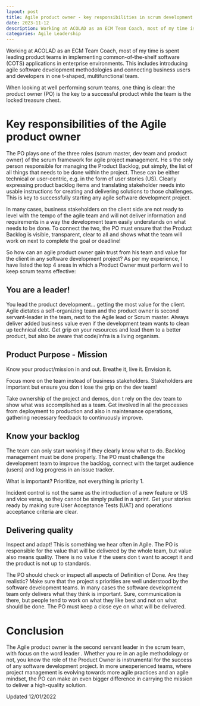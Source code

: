```yaml
---
layout: post
title: Agile product owner - key responsibilities in scrum development teams
date: 2023-11-12 
description: Working at ACOLAD as an ECM Team Coach, most of my time is spent leading product teams in implementing common-of-the-shelf software (COTS) applications in enterprise environments. This includes introducing agile software development methodologies and connecting business users and developers in one t-shaped, multifunctional team.
categories: Agile Leadership 
---
```


Working at ACOLAD as an ECM Team Coach, most of my time is spent leading product teams in implementing common-of-the-shelf software (COTS) applications in enterprise environments. This includes introducing agile software development methodologies and connecting business users and developers in one t-shaped, multifunctional team.

When looking at well performing scrum teams, one thing is clear: the product owner (PO) is the key to a successful product while the team is the locked treasure chest.

# Key responsibilities of the Agile product owner

The PO plays one of the three roles (scrum master, dev team and product owner) of the scrum framework for agile project management. He s the only person responsible for managing the Product Backlog, put simply, the list of all things that needs to be done within the project. These can be either technical or user-centric, e.g. in the form of user stories (US). Clearly expressing product backlog items and translating stakeholder needs into usable instructions for creating and delivering solutions to those challenges. This is key to successfully starting any agile software development project.

In many cases, business stakeholders on the client side are not ready to level with the tempo of the agile team and will not deliver information and requirements in a way the development team easily understands on what needs to be done. To connect the two, the PO must ensure that the Product Backlog is visible, transparent, clear to all and shows what the team will work on next to complete the goal or deadline!

So how can an agile product owner gain trust from his team and value for the client in any software development project? As per my experience, I have listed the top 4 areas in which a Product Owner must perform well to keep scrum teams effective:

## You are a leader!

You lead the product development... getting the most value for the client. Agile dictates a self-organizing team and the product owner is second servant-leader in the team, next to the Agile lead or Scrum master. Always deliver added business value even if the development team wants to clean up technical debt. Get grip on your resources and lead them to a better product, but also be aware that code/infra is a living organism.

## Product Purpose - Mission

Know your product/mission in and out. Breathe it, live it. Envision it.

Focus more on the team instead of business stakeholders. Stakeholders are important but ensure you don t lose the grip on the dev team!

Take ownership of the project and demos, don t rely on the dev team to show what was accomplished as a team. Get involved in all the processes from deployment to production and also in maintenance operations, gathering necessary feedback to continuously improve.

## Know your backlog

The team can only start working if they clearly know what to do. Backlog management must be done properly. The PO must challenge the development team to improve the backlog, connect with the target audience (users) and log progress in an issue tracker. 

What is important? Prioritize, not everything is priority 1.

Incident control is not the same as the introduction of a new feature or US and vice versa, so they cannot be simply pulled in a sprint.
Get your stories ready by making sure User Acceptance Tests (UAT) and operations acceptance criteria are clear.

## Delivering quality

Inspect and adapt! This is something we hear often in Agile. The PO is responsible for the value that will be delivered by the whole team, but value also means quality. There is no value if the users don t want to accept it and the product is not up to standards.

The PO should check or inspect all aspects of Definition of Done. Are they realistic? Make sure that the project s priorities are well understood by the software development teams. In many cases the software development team only delivers what they think is important. Sure, communication is there, but people tend to work on what they like best and not on what should be done. The PO must keep a close eye on what will be delivered.

# Conclusion

The Agile product owner is the second servant leader in the scrum team, with focus on the word leader . Whether you re in an agile methodology or not, you know the role of the Product Owner is instrumental for the success of any software development project. In more unexperienced teams, where project management is evolving towards more agile practices and an agile mindset, the PO can make an even bigger difference in carrying the mission to deliver a high-quality solution.

Updated 12/01/2022
